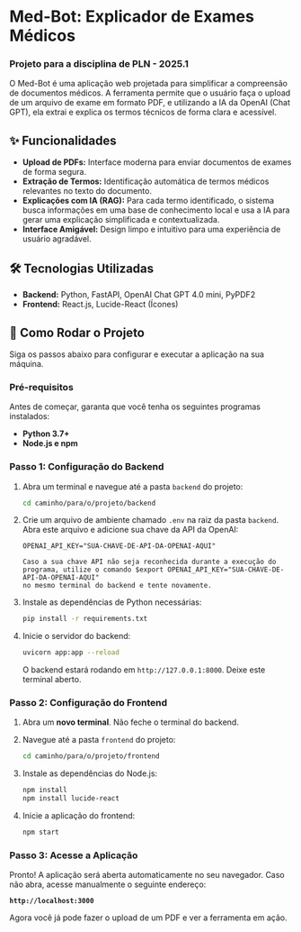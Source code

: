 # Med-Bot: Explicador de Exames Médicos
### Projeto para a disciplina de PLN - 2025.1

O Med-Bot é uma aplicação web projetada para simplificar a compreensão de documentos médicos. A ferramenta permite que o usuário faça o upload de um arquivo de exame em formato PDF, e utilizando a IA da OpenAI (Chat GPT), ela extrai e explica os termos técnicos de forma clara e acessível.

## ✨ Funcionalidades

* **Upload de PDFs:** Interface moderna para enviar documentos de exames de forma segura.
* **Extração de Termos:** Identificação automática de termos médicos relevantes no texto do documento.
* **Explicações com IA (RAG):** Para cada termo identificado, o sistema busca informações em uma base de conhecimento local e usa a IA para gerar uma explicação simplificada e contextualizada.
* **Interface Amigável:** Design limpo e intuitivo para uma experiência de usuário agradável.

## 🛠️ Tecnologias Utilizadas

* **Backend:** Python, FastAPI, OpenAI Chat GPT 4.0 mini, PyPDF2
* **Frontend:** React.js, Lucide-React (Ícones)

## 🚀 Como Rodar o Projeto

Siga os passos abaixo para configurar e executar a aplicação na sua máquina.

### Pré-requisitos

Antes de começar, garanta que você tenha os seguintes programas instalados:
* **Python 3.7+**
* **Node.js e npm**

### Passo 1: Configuração do Backend

1.  Abra um terminal e navegue até a pasta `backend` do projeto:
    ```bash
    cd caminho/para/o/projeto/backend
    ```

2.  Crie um arquivo de ambiente chamado `.env` na raiz da pasta `backend`. Abra este arquivo e adicione sua chave da API da OpenAI:
    ```env
    OPENAI_API_KEY="SUA-CHAVE-DE-API-DA-OPENAI-AQUI"

    Caso a sua chave API não seja reconhecida durante a execução do programa, utilize o comando $export OPENAI_API_KEY="SUA-CHAVE-DE-API-DA-OPENAI-AQUI"
    no mesmo terminal do backend e tente novamente.
    ```

3.  Instale as dependências de Python necessárias:
    ```bash
    pip install -r requirements.txt
    ```

4.  Inicie o servidor do backend:
    ```bash
    uvicorn app:app --reload
    ```
    O backend estará rodando em `http://127.0.0.1:8000`. Deixe este terminal aberto.

### Passo 2: Configuração do Frontend

1.  Abra um **novo terminal**. Não feche o terminal do backend.

2.  Navegue até a pasta `frontend` do projeto:
    ```bash
    cd caminho/para/o/projeto/frontend
    ```

3.  Instale as dependências do Node.js:
    ```bash
    npm install
    npm install lucide-react
    ```

4.  Inicie a aplicação do frontend:
    ```bash
    npm start
    ```

### Passo 3: Acesse a Aplicação

Pronto! A aplicação será aberta automaticamente no seu navegador. Caso não abra, acesse manualmente o seguinte endereço:

**`http://localhost:3000`**

Agora você já pode fazer o upload de um PDF e ver a ferramenta em ação.
